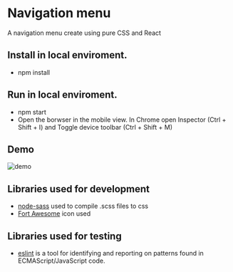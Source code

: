 # Navigation menu

A navigation menu create using pure CSS and React

## Install in local enviroment.
   - npm install

## Run in local enviroment.
   - npm start
   - Open the borwser in the mobile view. In Chrome open Inspector (Ctrl + Shift + I) and Toggle device toolbar (Ctrl + Shift + M)

## Demo
![demo](https://user-images.githubusercontent.com/6817073/45890540-83a98f00-bdc3-11e8-8709-2b4678897ba9.gif)

## Libraries used for development
   - [node-sass](https://github.com/sass/node-sass) used to compile .scss files to css
   - [Fort Awesome](https://fontawesome.com/) icon used

## Libraries used for testing
   - [eslint](https://github.com/eslint/eslint) is a tool for identifying and reporting on patterns found in ECMAScript/JavaScript code.
